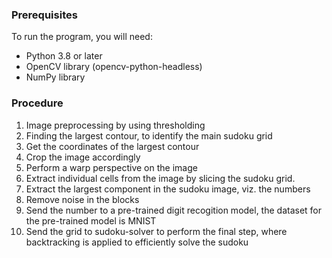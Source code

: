 ### Prerequisites
To run the program, you will need:
* Python 3.8 or later
* OpenCV library (opencv-python-headless)
* NumPy library
### Procedure
1)  Image preprocessing by using thresholding
2)  Finding the largest contour, to identify the main sudoku grid
3)  Get the coordinates of the largest contour
4)  Crop the image accordingly
5)  Perform a warp perspective on the image
6)  Extract individual cells from the image by slicing the sudoku grid.
7)  Extract the largest component in the sudoku image, viz. the numbers
8)  Remove noise in the blocks
9)  Send the number to a pre-trained digit recogition model, the dataset for the pre-trained model is MNIST
10) Send the grid to sudoku-solver to perform the final step, where backtracking is applied to efficiently solve the sudoku
